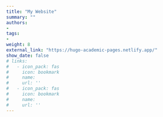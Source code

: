 ```yaml
---
title: "My Website"
summary: ""
authors:
- 
tags:
- 
weight: 8
external_link: "https://hugo-academic-pages.netlify.app/"
show_date: false
# links:
#   - icon_pack: fas
#     icon: bookmark
#     name: 
#     url: ''
#   - icon_pack: fas
#     icon: bookmark
#     name: 
#     url: ''
---
```



